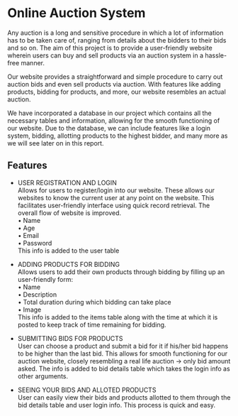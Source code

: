 # Online Auction System

Any auction is a long and sensitive procedure in which a lot of information has to be taken care of, ranging from details about the bidders to their bids and so on. The aim of this project is to provide a user-friendly website wherein users can buy and sell products via an auction system in a hassle-free manner.

Our website provides a straightforward and simple procedure to carry out auction bids and even sell products via auction. With features like adding products, bidding for products, and more, our website resembles an actual auction.

We have incorporated a database in our project which contains all the necessary tables and information, allowing for the smooth functioning of our website. Due to the database, we can include features like a login system, bidding, allotting products to the highest bidder, and many more as we will see later on in this report.


## Features

- USER REGISTRATION AND LOGIN\
Allows for users to register/login into our website. These allows our websites to know the current user at any point on the website. This facilitates user-friendly interface using quick record retrieval. The overall flow of website is improved.\
•	Name\
•	Age\
•	Email\
•	Password\
This info is added to the user table

- ADDING PRODUCTS FOR BIDDING\
Allows users to add their own products through bidding by filling up an user-friendly form:\
•	Name\
•	Description\
•	Total duration during which bidding can take place\
•	Image\
This info is added to the items table along with the time at which it is posted to keep track of time remaining for bidding.

- SUBMITTING BIDS FOR PRODUCTS\
User can choose a product and submit a bid for it if his/her bid happens to be higher than the last bid. This allows for smooth functioning for our auction website, closely resembling a real life auction -> only bid amount asked. The info is added to bid details table which takes the login info as other arguments.

- SEEING YOUR BIDS AND ALLOTED PRODUCTS\
User can easily view their bids and products allotted to them through the bid details table and user login info. This process is quick and easy.

